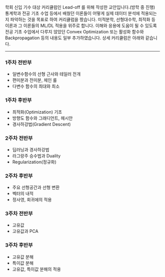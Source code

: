 학회 신입 기수 대상 커리큘럼인 Lead-off 를 위해 작성한 교안입니다.(방학 중 진행)
통계학과 전공 기초 수업 등에서 배웠던 이론들이 어떻게 실제 데이터 분석에 적용되는지 파악하는 것을 목표로 하여 커리큘럼을 짰습니다.
미적분학, 선형대수학, 최적화 등 이론과 그 이론들의 ML/DL 적용을 위주로 합니다. 이해와 응용에 도움이 될 수 있도록 전공 기초 수업에서 다루지 않았던 Convex Optimization 또는 활성화 함수와 Backpropagation 등의 내용도 일부 추가하였습니다. 상세 커리큘럼은 아래와 같습니다.

------------------------------------------------------------
### 1주차 전반부    
- 일변수함수의 선형 근사와 테일러 전개       
- 편미분과 전미분, 체인 룰      
- 다변수 함수의 최대와 최소     

### 1주차 후반부   
- 최적화(Optimization) 기초   
- 방향도 함수와 그래디언트, 헤시안   
- 경사하강법(Gradient Descent)   

### 2주차 전반부     
- 딥러닝과 경사하강법   
- 라그랑주 승수법과 Duality   
- Regularization(정규화)   

### 2주차 후반부   
- 주요 선형공간과 선형 변환   
- 벡터의 내적   
- 정사영, 회귀에의 적용   

### 3주차 전반부
- 고유값   
- 고유값과 PCA

### 3주차 후반부   
- 고유값 분해   
- 특이값 분해   
- 고유값, 특이값 분해의 적용   
